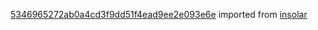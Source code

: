 [5346965272ab0a4cd3f9dd51f4ead9ee2e093e6e](https://github.com/insolar/insolar/commit/5346965272ab0a4cd3f9dd51f4ead9ee2e093e6e) imported from [insolar](https://github.com/insolar/insolar)
